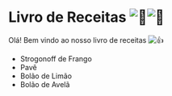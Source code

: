 # Livro de Receitas ![👨](https://mail.google.com/mail/e/1f468)‍![🍳](https://mail.google.com/mail/e/1f373)

Olá! Bem vindo ao nosso livro de receitas ![👍](https://mail.google.com/mail/e/1f44d)

- Strogonoff de Frango
- Pavê
- Bolão de Limão
- Bolão de Avelã